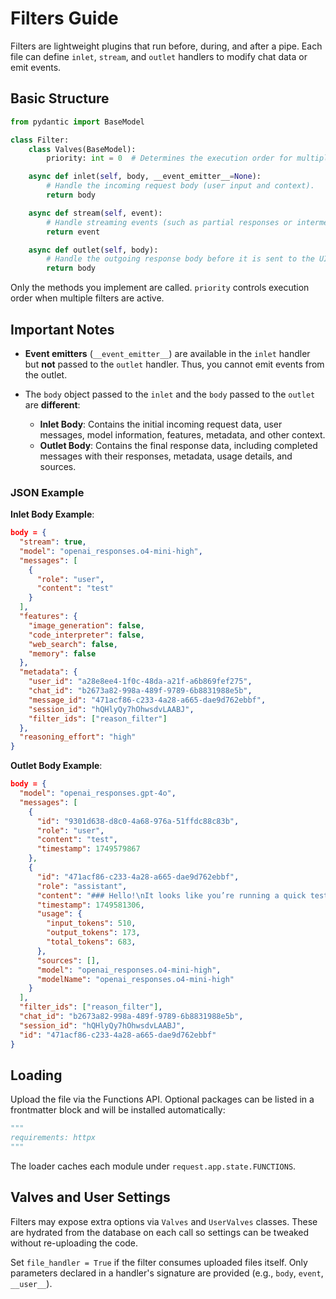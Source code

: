 # Filters Guide

Filters are lightweight plugins that run before, during, and after a pipe. Each file can define `inlet`, `stream`, and `outlet` handlers to modify chat data or emit events.

## Basic Structure

```python
from pydantic import BaseModel

class Filter:
    class Valves(BaseModel):
        priority: int = 0  # Determines the execution order for multiple filters.

    async def inlet(self, body, __event_emitter__=None):
        # Handle the incoming request body (user input and context).
        return body

    async def stream(self, event):
        # Handle streaming events (such as partial responses or intermediate actions).
        return event

    async def outlet(self, body):
        # Handle the outgoing response body before it is sent to the UI.
        return body
```

Only the methods you implement are called. `priority` controls execution order when multiple filters are active.

## Important Notes

* **Event emitters** (`__event_emitter__`) are available in the `inlet` handler but **not** passed to the `outlet` handler. Thus, you cannot emit events from the outlet.
* The `body` object passed to the `inlet` and the `body` passed to the `outlet` are **different**:

  * **Inlet Body**: Contains the initial incoming request data, user messages, model information, features, metadata, and other context.
  * **Outlet Body**: Contains the final response data, including completed messages with their responses, metadata, usage details, and sources.

### JSON Example

**Inlet Body Example**:

```json
body = {
  "stream": true,
  "model": "openai_responses.o4-mini-high",
  "messages": [
    {
      "role": "user",
      "content": "test"
    }
  ],
  "features": {
    "image_generation": false,
    "code_interpreter": false,
    "web_search": false,
    "memory": false
  },
  "metadata": {
    "user_id": "a28e8ee4-1f0c-48da-a21f-a6b869fef275",
    "chat_id": "b2673a82-998a-489f-9789-6b8831988e5b",
    "message_id": "471acf86-c233-4a28-a665-dae9d762ebbf",
    "session_id": "hQHlyQy7hOhwsdvLAABJ",
    "filter_ids": ["reason_filter"]
  },
  "reasoning_effort": "high"
}
```

**Outlet Body Example**:

```json
body = {
  "model": "openai_responses.gpt-4o",
  "messages": [
    {
      "id": "9301d638-d8c0-4a68-976a-51ffdc88c83b",
      "role": "user",
      "content": "test",
      "timestamp": 1749579867
    },
    {
      "id": "471acf86-c233-4a28-a665-dae9d762ebbf",
      "role": "assistant",
      "content": "### Hello!\nIt looks like you’re running a quick test.",
      "timestamp": 1749581306,
      "usage": {
        "input_tokens": 510,
        "output_tokens": 173,
        "total_tokens": 683,
      },
      "sources": [],
      "model": "openai_responses.o4-mini-high",
      "modelName": "openai_responses.o4-mini-high"
    }
  ],
  "filter_ids": ["reason_filter"],
  "chat_id": "b2673a82-998a-489f-9789-6b8831988e5b",
  "session_id": "hQHlyQy7hOhwsdvLAABJ",
  "id": "471acf86-c233-4a28-a665-dae9d762ebbf"
}
```

## Loading

Upload the file via the Functions API. Optional packages can be listed in a frontmatter block and will be installed automatically:

```python
"""
requirements: httpx
"""
```

The loader caches each module under `request.app.state.FUNCTIONS`.

## Valves and User Settings

Filters may expose extra options via `Valves` and `UserValves` classes. These are hydrated from the database on each call so settings can be tweaked without re-uploading the code.

Set `file_handler = True` if the filter consumes uploaded files itself. Only parameters declared in a handler's signature are provided (e.g., `body`, `event`, `__user__`).

